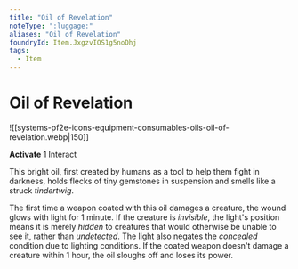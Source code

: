 ```yaml
---
title: "Oil of Revelation"
noteType: ":luggage:"
aliases: "Oil of Revelation"
foundryId: Item.JxgzvIOS1g5noDhj
tags:
  - Item
---
```


# Oil of Revelation
![[systems-pf2e-icons-equipment-consumables-oils-oil-of-revelation.webp|150]]

**Activate** 1 Interact

This bright oil, first created by humans as a tool to help them fight in darkness, holds flecks of tiny gemstones in suspension and smells like a struck _tindertwig_.

The first time a weapon coated with this oil damages a creature, the wound glows with light for 1 minute. If the creature is _invisible_, the light's position means it is merely _hidden_ to creatures that would otherwise be unable to see it, rather than _undetected_. The light also negates the _concealed_ condition due to lighting conditions. If the coated weapon doesn't damage a creature within 1 hour, the oil sloughs off and loses its power.
